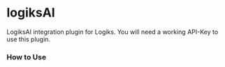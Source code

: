 # logiksAI

LogiksAI integration plugin for Logiks. You will need a working API-Key to use this plugin.

### How to Use

<?php

loadModuleLib("logiksAI", "api");

configureLogiksAI();

loadModuleComponent("logiksAI", "chatbox");

?>